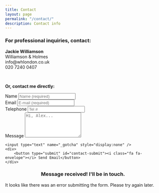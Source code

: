 ```yaml
---
title: Contact
layout: page
permalink: "/contact/"
description: Contact info
---
```

<h3 class="t-center">For professional inquiries, contact:</h3>

<div class="t-center"> <p><strong>Jackie Williamson</strong><br /> Williamson & Holmes<br /> info@whlondon.co.uk <br /> 020 7240 0407</p> </div>

<br />

<div id="form-messages"></div>
<p class="t-center"><strong>Or, contact me directly:</strong></p>
<form id="contact-form" name="form">
<div>
<label>Name</label>
<input placeholder="Name (required)" name="name" type="text" tabindex="1" required>
</div>
<div>
<label>Email</label>
<input placeholder="E-mail (required)" name="_replyto" type="email" tabindex="2" required>
</div>
<div>
<label>Telephone</label>
<input placeholder="Tel #" type="tel" name="telephone #" tabindex="3">
</div>
<div>
<label>Message</label>
<textarea placeholder="Hi, Alex..." type="text" name="message" tabindex="4" rows="5" required></textarea>
</div>
<input type="hidden" name="_subject" value="New AlexandraDsa.com submission" />

    <input type="text" name="_gotcha" style="display:none" />
    <div>
    	<button type="submit" id="contact-submit"><i class="fa fa-envelope"></i> Send Email</button>
    </div>

</form>

<!-- Hidden message to show if contact is successful. -->
<div id="submit-success" class="collapse">
<h3 style="text-align:center;">Message received! I'll be in touch.</h3>
</div>

<!-- Hidden message to show if user encounters errors. -->
<div id="submit-errors" class="collapse">
It looks like there was an error submitting the form.
Please try again later.
</div>

<br />

<script src="https://ajax.googleapis.com/ajax/libs/jquery/1.11.1/jquery.min.js"></script>
<script src="http://ajax.aspnetcdn.com/ajax/jquery.validate/1.13.1/jquery.validate.min.js"></script>
<script>
\$("#contact-form").validate({
submitHandler: function(form) {
\$.ajax({
url: "//formspree.io/dsaalexandra@gmail.com",
method: "POST",
data: {
name: $(form).find("input\[name='name'\]").val(),
_replyto: $(form).find("input\[name='_replyto'\]").val(),
message: $(form).find("textarea\[name='message'\]").val()
},
dataType: "json",
success: function() {
\$("#submit-success").fadeIn();
\$("#contact-form").fadeOut();
},
error: function() {
\$("#submit-errors").fadeIn();  
}
});
}
});
</script>
